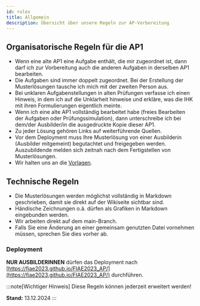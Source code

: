 ```yaml
---
id: rules
title: Allgemein
description: Übersicht über unsere Regeln zur AP-Vorbereitung
---
```


## Organisatorische Regeln für die AP1

- Wenn eine alte AP1 eine Aufgabe enthält, die mir zugeordnet ist, dann darf ich zur Vorbereitung auch die anderen Aufgaben in derselben AP1 bearbeiten.
- Die Aufgaben sind immer doppelt zugeordnet. Bei der Erstellung der Musterlösungen tausche ich mich mit der zweiten Person aus.
- Bei unklaren Aufgabenstellungen in alten Prüfungen verfasse ich einen Hinweis, in dem ich auf die Unklarheit hinweise und erkläre, was die IHK mit ihren Formulierungen eigentlich meinte.
- Wenn ich eine alte AP1 vollständig bearbeitet habe (freies Bearbeiten der Aufgaben oder Prüfungssimulation), dann unterschreibe ich bei dem/der Ausbilder/in die ausgedruckte Kopie dieser AP1.
- Zu jeder Lösung gehören Links auf weiterführende Quellen.
- Vor dem Deployment muss Ihre Musterlösung von einer Ausbilderin (Ausbilder mitgemeint) begutachtet und freigegeben werden. Auszubildende melden sich zeitnah nach dem Fertigstellen von Musterlösungen.
- Wir halten uns an die [Vorlagen](../../templates/template-exercise.md).

## Technische Regeln

- Die Musterlösungen werden möglichst vollständig in Markdown geschrieben, damit sie direkt auf der Wikiseite sichtbar sind.
- Händische Zeichnungen o.ä. dürfen als Grafiken in Markdown eingebunden werden.
- Wir arbeiten direkt auf dem main-Branch. 
- Falls Sie eine Änderung an einer gemeinsam genutzten Datei vornehmen müssen, sprechen Sie dies vorher ab.

### Deployment

**NUR AUSBILDERINNEN** dürfen das Deployment nach [https://fiae2023.github.io/FIAE2023_AP/](https://fiae2023.github.io/FIAE2023_AP/) durchführen.

:::note[Wichtiger Hinweis]
Diese Regeln können jederzeit erweitert werden!

**Stand:** 13.12.2024
:::

